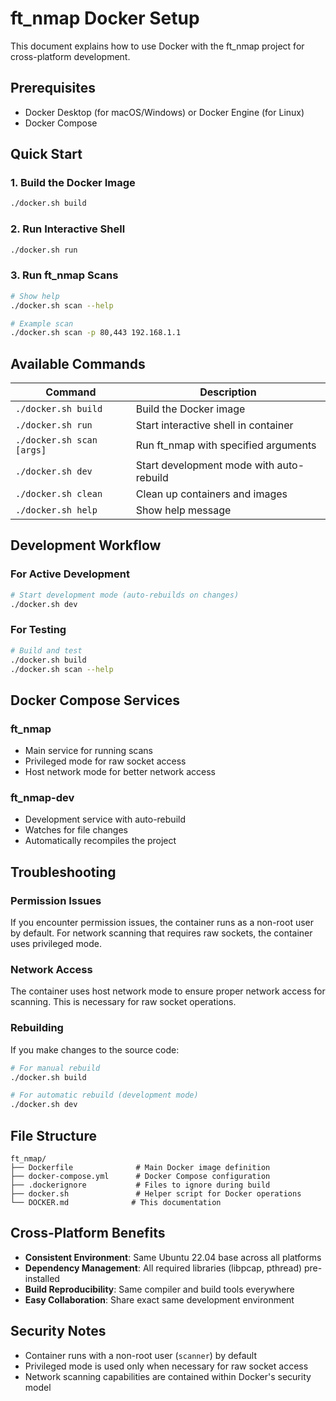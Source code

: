 # ft_nmap Docker Setup

This document explains how to use Docker with the ft_nmap project for cross-platform development.

## Prerequisites

- Docker Desktop (for macOS/Windows) or Docker Engine (for Linux)
- Docker Compose

## Quick Start

### 1. Build the Docker Image

```bash
./docker.sh build
```

### 2. Run Interactive Shell

```bash
./docker.sh run
```

### 3. Run ft_nmap Scans

```bash
# Show help
./docker.sh scan --help

# Example scan
./docker.sh scan -p 80,443 192.168.1.1
```

## Available Commands

| Command | Description |
|---------|-------------|
| `./docker.sh build` | Build the Docker image |
| `./docker.sh run` | Start interactive shell in container |
| `./docker.sh scan [args]` | Run ft_nmap with specified arguments |
| `./docker.sh dev` | Start development mode with auto-rebuild |
| `./docker.sh clean` | Clean up containers and images |
| `./docker.sh help` | Show help message |

## Development Workflow

### For Active Development

```bash
# Start development mode (auto-rebuilds on changes)
./docker.sh dev
```

### For Testing

```bash
# Build and test
./docker.sh build
./docker.sh scan --help
```

## Docker Compose Services

### ft_nmap
- Main service for running scans
- Privileged mode for raw socket access
- Host network mode for better network access

### ft_nmap-dev
- Development service with auto-rebuild
- Watches for file changes
- Automatically recompiles the project

## Troubleshooting

### Permission Issues
If you encounter permission issues, the container runs as a non-root user by default. For network scanning that requires raw sockets, the container uses privileged mode.

### Network Access
The container uses host network mode to ensure proper network access for scanning. This is necessary for raw socket operations.

### Rebuilding
If you make changes to the source code:

```bash
# For manual rebuild
./docker.sh build

# For automatic rebuild (development mode)
./docker.sh dev
```

## File Structure

```
ft_nmap/
├── Dockerfile              # Main Docker image definition
├── docker-compose.yml      # Docker Compose configuration
├── .dockerignore           # Files to ignore during build
├── docker.sh               # Helper script for Docker operations
└── DOCKER.md              # This documentation
```

## Cross-Platform Benefits

- **Consistent Environment**: Same Ubuntu 22.04 base across all platforms
- **Dependency Management**: All required libraries (libpcap, pthread) pre-installed
- **Build Reproducibility**: Same compiler and build tools everywhere
- **Easy Collaboration**: Share exact same development environment

## Security Notes

- Container runs with a non-root user (`scanner`) by default
- Privileged mode is used only when necessary for raw socket access
- Network scanning capabilities are contained within Docker's security model

